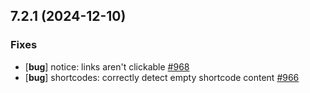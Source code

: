 ## 7.2.1 (2024-12-10)

### Fixes

- [**bug**] notice: links aren't clickable [#968](https://github.com/McShelby/hugo-theme-relearn/issues/968)
- [**bug**] shortcodes: correctly detect empty shortcode content [#966](https://github.com/McShelby/hugo-theme-relearn/issues/966)
